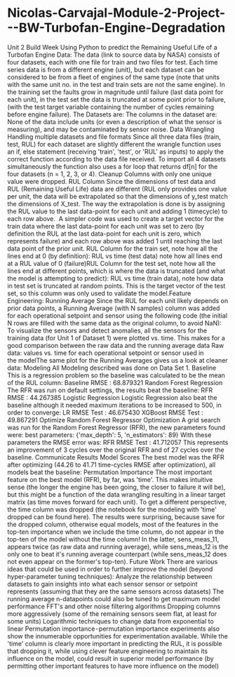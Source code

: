 # Nicolas-Carvajal-Module-2-Project---BW-Turbofan-Engine-Degradation
 Unit 2 Build Week
Using Python to predict the Remaining Useful Life of a Turbofan Engine
Data:
The data (link to source data by NASA) consists of four datasets, each with one file for train and two files for test. Each time series data is from a different engine (unit), but each dataset can be considered to be from a fleet of engines of the same type (note that units with the same unit no. in the test and train sets are not the same engine). In the training set the faults grow in magnitude until failure (last data point for each unit), in the test set the data is truncated at some point prior to failure, (with the test target variable containing the number of cycles remaining before engine failure).
The Datasets are:
The columns in the dataset are:
None of the data include units (or even a description of what the sensor is measuring), and may be contaminated by sensor noise.
Data Wrangling
Handling multiple datasets and file formats
Since all three data files (train, test, RUL) for each dataset are slightly different the wrangle function uses an if, else statement (receiving 'train', 'test', or 'RUL' as inputs) to apply the correct function according to the data file received.
To import all 4 datasets simultaneously the function also uses a for loop that returns df[n] for the four datasets (n = 1, 2, 3, or 4).
Cleanup
Columns with only one unique value were dropped.
RUL Column
Since the dimensions of test data and RUL (Remaining Useful Life) data are different (RUL only provides one value per unit, the data will be extrapolated so that the dimensions of y_test match the dimensions of X_test. The way the extrapolation is done is by assigning the RUL value to the last data-point for each unit and adding 1 (timecycle) to each row above. 
A simpler code was used to create a target vector for the train data where the last data-point for each unit was set to zero (by definition the RUL at the last data-point for each unit is zero, which represents failure) and each row above was added 1 until reaching the last data point of the prior unit.
RUL Column for the train set, note how all the lines end at 0 (by definition):
RUL vs time (test data) note how all lines end at a RUL value of 0 (failure)RUL Column for the test set, note how all the lines end at different points, which is where the data is truncated (and what the model is attempting to predict):
RUL vs time (train data), note how data in test set is truncated at random points. This is the target vector of the test set, so this column was only used to validate the model.Feature Engineering: Running Average
Since the RUL for each unit likely depends on prior data points, a Running Average (with N samples) column was added for each operational setpoint and sensor using the following code (the initial N rows are filled with the same data as the original column, to avoid NaN):
To visualize the sensors and detect anomalies, all the sensors for the training data (for Unit 1 of Dataset 1) were plotted vs. time. This makes for a good comparison between the raw data and the running average data
Raw data: values vs. time for each operational setpoint or sensor used in the modelThe same plot for the Running Averages gives us a look at cleaner data:
Modeling
All Modeling described was done on Data Set 1.
Baseline
This is a regression problem so the baseline was calculated to be the mean of the RUL column:
Baseline RMSE : 68.879321
Random Forest Regression
The RFR was run on default settings, the results beat the baseline:
RFR RMSE : 44.267385
Logistic Regression
Logistic Regression also beat the baseline although it needed maximum iterations to be increased to 500, in order to converge:
LR RMSE Test : 46.675430
XGBoost
RMSE Test : 49.867291
Optimize
Random Forest Regressor Optimization
A grid search was run for the Random Forest Regressor (RFR), the new parameters found were:
best parameters: {'max_depth': 5, 'n_estimators': 89}
With these parameters the RMSE error was:
RFR RMSE Test : 41.712057
This represents an improvement of 3 cycles over the original RFR and of 27 cycles over the baseline.
Communicate Results
Model Scores
The best model was the RFR after optimizing (44.26 to 41.71 time-cycles RMSE after optimization), all models beat the baseline:
Permutation Importance
The most important feature on the best model (RFR), by far, was 'time'. This makes intuitive sense (the longer the engine has been going, the closer to failure it will be), but this might be a function of the data wrangling resulting in a linear target matrix (as time moves forward for each unit).
To get a different perspective, the time column was dropped (the notebook for the modeling with 'time' dropped can be found here). The results were surprising, because save for the dropped column, otherwise equal models, most of the features in the top-ten importance when we include the time column, do not appear in the top-ten of the model without the time column! In the latter, sens_meas_11, appears twice (as raw data and running average), while sens_meas_12 is the only one to beat it's running average counterpart (while sens_meas_12 does not even appear on the former's top-ten).
Future Work
There are various ideas that could be used in order to further improve the model (beyond hyper-parameter tuning techniques):
Analyze the relationship between datasets to gain insights into what each sensor sensor or setpoint represents (assuming that they are the same sensors across datasets)
The running average n-datapoints could also be tuned to get maximum model performance
FFT's and other noise filtering algorithms
Dropping columns more aggressively (some of the remaining sensors seem flat, at least for some units)
Logarithmic techniques to change data from exponential to linear
Permutation importance - permutation importance experiments also show the innumerable opportunities for experimentation available. While the 'time' column is clearly more important in predicting the RUL, it is possible that dropping it, while using clever feature engineering to maintain its influence on the model, could result in superior model performance (by permitting other important features to have more influence on the model)
